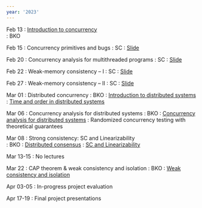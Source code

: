 ```yaml
---
year: '2023'
---
```


Feb 13
: [Introduction to concurrency](../slides/2023/lecture-1-intro.pdf)  
	:  BKO



Feb 15
: Concurrency primitives and bugs 
	:  SC
: [Slide](../slides/2023/CS4405_2023_L2.pdf)	

<!--	
: [Concurrency primitives](../slides/2023/lecture-2.pdf)	
: [Concurrency bugs](../slides/2023/lecture-3.pdf)
: [Lock-free synchronization](../slides/2023/lecture-5.pdf)
-->

Feb 20
: Concurrency analysis for multithreaded programs 
	: SC
: [Slide](../slides/2023/CS4405_2023_L3.pdf)

<!--
: [Slide](../slides/2023/lecture-4.pdf)
-->
 
Feb 22 
: Weak-memory consistency – I 
	: SC 
: [Slide](../slides/2023/lecture-6.pdf)


Feb 27
: Weak-memory consistency – II 
	: SC 
: [Slide](../slides/2023/lecture-7.pdf)


Mar 01
: Distributed concurrency 
	: BKO
: [Introduction to distributed systems](../slides/2023/ds-intro.pdf)
: [Time and order in distributed systems](../slides/2023/ds-time-order.pdf)


Mar 06
: Concurrency analysis for distributed systems 
	: BKO
: [Concurrency analysis for distributed systems](../slides/2023/ds-concurrency-analysis.pdf)
: Randomized concurrency testing with theoretical guarantees
	
Mar 08
: Strong consistency: SC and Linearizability   
	: BKO
: [Distributed consensus](../slides/2023/ds-consensus.pdf)
: [SC and Linearizability](../slides/2023/ds-linearizability.pdf)
	
	
Mar 13-15
: No lectures 


Mar 22
: CAP theorem & weak consistency and isolation 
	: BKO
: [Weak consistency and isolation](../slides/2023/ds-weak-consistency.pdf)

<!-- Mar 29-31
: No lectures -->

Apr 03-05
: In-progress project evaluation

<!--
Apr 14
: Active research directions
	: BKO, SC
-->

Apr 17-19
: Final project presentations
